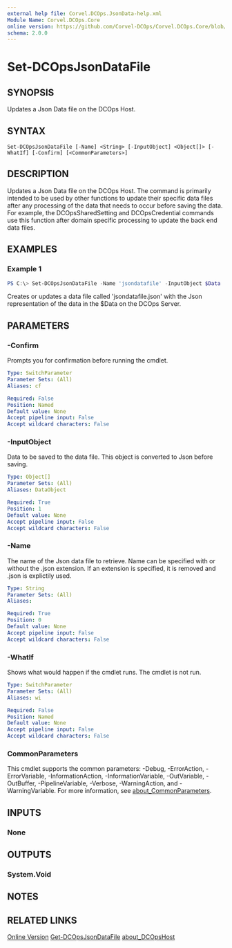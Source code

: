 ```yaml
---
external help file: Corvel.DCOps.JsonData-help.xml
Module Name: Corvel.DCOps.Core
online version: https://github.com/Corvel-DCOps/Corvel.DCOps.Core/blob/main/Source/docs/Set-DCOpsJsonDataFile.md
schema: 2.0.0
---
```


# Set-DCOpsJsonDataFile

## SYNOPSIS
Updates a Json Data file on the DCOps Host.

## SYNTAX

```
Set-DCOpsJsonDataFile [-Name] <String> [-InputObject] <Object[]> [-WhatIf] [-Confirm] [<CommonParameters>]
```

## DESCRIPTION
Updates a Json Data file on the DCOps Host.
The command is primarily intended to be used by other functions to update their specific data files after any
processing of the data that needs to occur before saving the data. For example, the DCOpsSharedSetting and DCOpsCredential
commands use this function after domain specific processing to update the back end data files.

## EXAMPLES

### Example 1
```powershell
PS C:\> Set-DCOpsJsonDataFile -Name 'jsondatafile' -InputObject $Data
```

Creates or updates a data file called 'jsondatafile.json' with the Json representation of the data in the $Data on the DCOps Server.

## PARAMETERS

### -Confirm
Prompts you for confirmation before running the cmdlet.

```yaml
Type: SwitchParameter
Parameter Sets: (All)
Aliases: cf

Required: False
Position: Named
Default value: None
Accept pipeline input: False
Accept wildcard characters: False
```

### -InputObject
Data to be saved to the data file. This object is converted to Json before saving.

```yaml
Type: Object[]
Parameter Sets: (All)
Aliases: DataObject

Required: True
Position: 1
Default value: None
Accept pipeline input: False
Accept wildcard characters: False
```

### -Name
The name of the Json data file to retrieve.
Name can be specified with or without the .json extension. If an extension is specified,
it is removed and .json is explictily used.

```yaml
Type: String
Parameter Sets: (All)
Aliases:

Required: True
Position: 0
Default value: None
Accept pipeline input: False
Accept wildcard characters: False
```

### -WhatIf
Shows what would happen if the cmdlet runs.
The cmdlet is not run.

```yaml
Type: SwitchParameter
Parameter Sets: (All)
Aliases: wi

Required: False
Position: Named
Default value: None
Accept pipeline input: False
Accept wildcard characters: False
```

### CommonParameters
This cmdlet supports the common parameters: -Debug, -ErrorAction, -ErrorVariable, -InformationAction, -InformationVariable, -OutVariable, -OutBuffer, -PipelineVariable, -Verbose, -WarningAction, and -WarningVariable. For more information, see [about_CommonParameters](http://go.microsoft.com/fwlink/?LinkID=113216).

## INPUTS

### None

## OUTPUTS

### System.Void

## NOTES

## RELATED LINKS

[Online Version](https://github.com/Corvel-DCOps/Corvel.DCOps.Core/blob/main/Source/docs/Set-DCOpsJsonDataFile.md)
[Get-DCOpsJsonDataFile]()
[about_DCOpsHost]()
